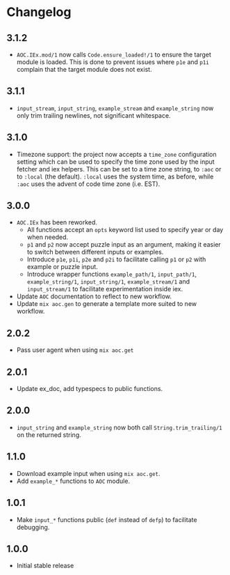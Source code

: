 # Changelog

## 3.1.2

- `AOC.IEx.mod/1` now calls `Code.ensure_loaded!/1` to ensure the target module
  is loaded. This is done to prevent issues where `p1e` and `p1i` complain that
  the target module does not exist.

## 3.1.1

- `input_stream`, `input_string`, `example_stream` and `example_string` now
  only trim trailing newlines, not significant whitespace.

## 3.1.0

- Timezone support: the project now accepts a `time_zone` configuration setting
  which can be used to specify the time zone used by the input fetcher and iex
  helpers. This can be set to a time zone string, to `:aoc` or to `:local` (the
  default). `:local` uses the system time, as before, while `:aoc` uses the
  advent of code time zone (i.e. EST).

## 3.0.0

- `AOC.IEx` has been reworked.
  - All functions accept an `opts` keyword list used to specify year or day
    when needed.
  - `p1` and `p2` now accept puzzle input as an argument, making it easier to
    switch between different inputs or examples.
  - Introduce `p1e`, `p1i`, `p2e` and `p2i` to facilitate calling `p1` or `p2`
    with example or puzzle input.
  - Introduce wrapper functions `example_path/1`, `input_path/1`,
    `example_string/1`, `input_string/1`, `example_stream/1` and
    `input_stream/1` to facilitate experimentation inside iex.
- Update `AOC` documentation to reflect to new workflow.
- Update `mix aoc.gen` to generate a template more suited to new workflow.

## 2.0.2

- Pass user agent when using `mix aoc.get`

## 2.0.1

- Update ex_doc, add typespecs to public functions.

## 2.0.0

- `input_string` and `example_string` now both call `String.trim_trailing/1` on
  the returned string.

## 1.1.0

- Download example input when using `mix aoc.get`.
- Add `example_*` functions to `AOC` module.

## 1.0.1

- Make `input_*` functions public (`def` instead of `defp`) to
  facilitate debugging.

## 1.0.0

- Initial stable release
